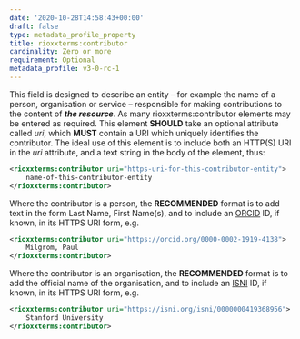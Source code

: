 ```yaml
---
date: '2020-10-28T14:58:43+00:00'
draft: false
type: metadata_profile_property
title: rioxxterms:contributor
cardinality: Zero or more
requirement: Optional
metadata_profile: v3-0-rc-1
---
```

This field is designed to describe an entity – for example the name of a person, organisation or service – responsible for making contributions to the content of ***the resource***. As many rioxxterms:contributor elements may be entered as required. This element **SHOULD** take an optional attribute called *uri*, which **MUST** contain a URI which uniquely identifies the contributor. The ideal use of this element is to include both an HTTP(S) URI in the *uri* attribute, and a text string in the body of the element, thus:

```xml
<rioxxterms:contributor uri="https-uri-for-this-contributor-entity">
    name-of-this-contributor-entity
</rioxxterms:contributor>
```


Where the contributor is a person, the **RECOMMENDED** format is to add text in the form Last Name, First Name(s), and to include an [ORCID](http://orcid.org) ID, if known, in its HTTPS URI form, e.g.

```xml
<rioxxterms:contributor uri="https://orcid.org/0000-0002-1919-4138">
    Milgrom, Paul
</rioxxterms:contributor>
```

Where the contributor is an organisation, the **RECOMMENDED** format is to add the official name of the organisation, and to include an [ISNI](http://isni.org) ID, if known, in its HTTPS URI form, e.g.

```xml
<rioxxterms:contributor uri="https://isni.org/isni/0000000419368956">
    Stanford University
</rioxxterms:contributor>
```


